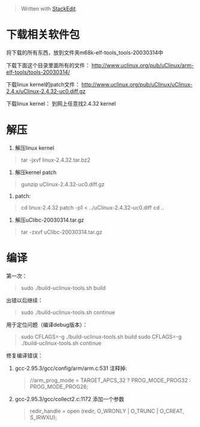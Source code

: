 


> Written with [StackEdit](https://stackedit.io/).

下载相关软件包
==============
将下载的所有东西，放到文件夹m68k-elf-tools_tools-20030314中  

下载下面这个目录里面所有的文件：
 http://www.uclinux.org/pub/uClinux/arm-elf-tools/tools-20030314/

下载linux kernel的patch文件：
 http://www.uclinux.org/pub/uClinux/uClinux-2.4.x/uClinux-2.4.32-uc0.diff.gz
     
下载linux kernel：
到网上任意找2.4.32 kernel

     
解压
====
1. 解压linux kernel

 > tar -jxvf linux-2.4.32.tar.bz2

1. 解压kernel patch

 >gunzip uClinux-2.4.32-uc0.diff.gz

1. patch:

 >cd linux-2.4.32
 >patch -p1 < ../uClinux-2.4.32-uc0.diff
 >cd ..

1. 解压uClibc-20030314.tar.gz

 >tar -zxvf uClibc-20030314.tar.gz

编译 
====
第一次：

 > sudo ./build-uclinux-tools.sh build

出错以后继续：

 > sudo ./build-uclinux-tools.sh continue

用于定位问题（编译debug版本）：

 > sudo CFLAGS=-g ./build-uclinux-tools.sh build
 > sudo CFLAGS=-g ./build-uclinux-tools.sh continue

修复编译错误：

1. gcc-2.95.3/gcc/config/arm/arm.c:531
    注释掉:

    > //arm_prog_mode = TARGET_APCS_32 ? PROG_MODE_PROG32 : PROG_MODE_PROG26;

1. gcc-2.95.3/gcc/collect2.c:1172
    添加一个参数

     > redir_handle = open (redir, O_WRONLY | O_TRUNC | O_CREAT, S_IRWXU);


